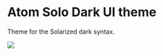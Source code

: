 # Atom Solo Dark UI theme

Theme for the Solarized dark syntax.


![](https://cloud.githubusercontent.com/assets/2509619/3027240/df2f0af6-e020-11e3-8fd2-4779ab1714e4.png)

